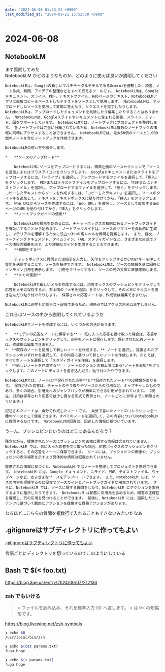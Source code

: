 ```yaml
---
date: "2024-06-08 01:33:24 +0900"
last_modified_at: "2024-09-21 13:52:38 +0900"
---
```


# 2024-06-08
## NotebookLM

まず質問してみた  
NotebookLM がどのようなものか、どのように使えば良いか説明してください

```
NotebookLMは、Googleの新しいマルチモーダルモデルであるGeminiを搭載した、読書、ノート作成、質問、アイデアの整理などをすべて行えるツールです。 NotebookLMは、Googleドキュメント、スライド、PDF、テキストファイル、Webページのテキスト、NotebookLMアプリに直接コピー＆ペーストしたテキストをソースとして使用します。 NotebookLMは、アップロードしたソースを使用して質問に答えたり、リクエストを完了したりします。 NotebookLMは、アップロードしたドキュメントを削除したり編集したりすることはありません。 NotebookLMは、Googleスライドやドキュメントに含まれる画像、スライド、チャート、図をサポートしています。 NotebookLMでは、ノートブックにプロジェクトを整理します。 各ノートブックは完全に分離されているため、NotebookLMは複数のノートブックの情報に同時にアクセスすることはできません。 NotebookLMでは、最大50個のソースと1,000個のノートを含むノートブックを作成できます。

NotebookLMの使い方を紹介します。

*   **ソースのアップロード**

    NotebookLMにソースをアップロードするには、画面左側のソースセクションで「ソースを追加」またはプラスアイコンをクリックします。 Googleドキュメントまたはスライドをアップロードするには、「ドライブ」を選択し、アップロードするファイルを選択して、「挿入」をクリックします。 PDFまたはテキストファイルをアップロードするには、「PDFまたはテキストファイル」を選択し、アップロードするファイルを選択して、「開く」をクリックします。 コピーしたテキストからソースを作成するには、「コピーしたテキスト」を選択し、ソースのタイトルを追加して、テキストをテキストボックスに貼り付けてから、「挿入」をクリックします。 Web URLからソースを作成するには、「Web URL」を選択し、ソースとして追加するWebページのURLを貼り付けてから、「挿入」をクリックします。
*   **ノートブックガイドの使用**

    NotebookLMの探索を始めるには、チャットボックスの右側にあるノートブックガイドを有効にすることから始めます。 ノートブックガイドは、ソースのサマリーを自動的に生成し、マテリアルを理解するために役立つ3つの高レベルな質問を提案します。 また、目次、ブリーフィングドキュメント、タイムライン、FAQ、スタディガイドなど、さまざまな形式でソース情報の概要を示す、より詳細なガイドを生成することもできます。
*   **質問をする**

    チャットボックスに質問または指示を入力し、矢印をクリックするかEnterキーを押して質問を送信することで、ソースを操作できます。 NotebookLMは、ソースの情報を基に回答とインライン引用を表示します。 引用をクリックすると、ソースの元の文章に直接移動します。
*   **メモの使用**

    NotebookLMで新しいメモを作成するには、応答ボックスのプッシュピンをクリックして応答をメモに保存するか、右上隅の「メモを追加」をクリックして、そのメモにテキストを書き込んだり貼り付けたりします。 保存された応答ノートは、作成後は編集できません。

NotebookLMは現在も初期テスト段階であるため、現時点ではアクセス料金は発生しません。
```

これらはソースの中から説明してくれているようだ  

```
NotebookLMでノートを作成するには、いくつかの方法があります。

*   **モデルの応答をノートに保存する** - 気に入った応答を受け取った場合は、応答ボックスのプッシュピンをクリックして、応答をノートに保存します。保存された応答ノートは、作成後は編集できません。
*  **既存のノートを使用して新しいノートを作成する。** ノートを選択し、提案されたアクションのいずれかを選択して、その内容に基づいて新しいノートを作成します。たとえば、すべてのノートを選択して「スタディガイドを作成」を選択します。
*  **新しいノートを作成する** - ノートセクションの右上隅にある*ノートを追加*をクリックします。このノートにテキストを書き込んだり、貼り付けたりできます。

NotebookLMでは、ノートは**保存された応答**と**記述されたノート**の2種類があります。 保存された応答は、チャットのやり取りやソースからの引用など、キャプチャしたものであり、多くの場合、引用元へのジャンプバックが簡単にできる引用が含まれています。 (現在、引用は保存された応答では少し異なる形式で表示され、ノートごとに10件までに制限されています。)

記述されたノートは、自分で作成したノートです。 自分で書いたノートのコレクションを一種のソースとして使用できます。すべてのノートを選択して、その内容についてNotebookLMに質問するだけです。 NotebookLMの回答は、記述した情報に基づいています。
```

うーん、プッシュピンというのはどこにあるんだろう？  

```
残念ながら、提供されたソースにプッシュピンの画像に関する情報は含まれていません。 NotebookLM では、気に入った応答を受け取った場合、応答ボックスのプッシュピンをクリックすると、その応答をノートに保存できます。 ソースには、プッシュピンの画像や、プッシュピンの表示場所を示すより具体的な情報は記載されていません。

提供された情報に基づくと、NotebookLM ではノートを整理してプロジェクトを整理できます。 NotebookLM には、Google ドキュメント、スライド、PDF、テキストファイル、ウェブページなど、さまざまなソースをアップロードできます。 また、NotebookLM には、ソースの内容を理解するのに役立つソースガイドとノートブックガイドが用意されています。 さらに、NotebookLM では、ソースに関する質問をしたり、NotebookLM にアクションを実行するように指示したりできます。 NotebookLM は回答に引用元を含めるため、回答の正確性を確認し、元の引用を見つけることができます。 最後に、NotebookLM には、選択したコンテンツに基づいて動的にアクションを提案する提案アクションがあります。
```

なるほど…こちらの質問を複数行で入れることもできないみたいだなあ

## .gitignoreはサブディレクトリに作ってもよい
[.gitignoreはサブディレクトリに作ってもよい](https://zenn.dev/daifukuninja/articles/4912fb5a85c2ec)

言語ごとにディレクトリを切っているのでこのようにしている

## Bash で $(< foo.txt)
https://blog.3qe.us/entry/2024/06/07/212136

### zsh でもいける
> <
> ファイルを読み込み、それを標準入力 (0) へ渡します。 < は 0< の短縮形です。

https://blog.livewing.net/zsh-symbols

```zsh
❯ echo $0
/usr/local/bin/zsh

❯ echo $(cat params.txt)
fuga hoge

❯ echo $(< params.txt)
fuga hoge
```
